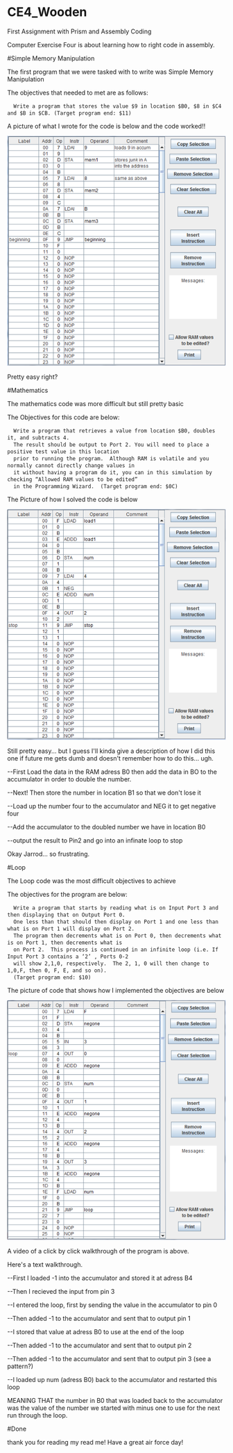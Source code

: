 CE4_Wooden
==========

First Assignment with Prism and Assembly Coding


Computer Exercise Four is about learning how to right code in assembly.

#Simple Memory Manipulation

The first program that we were tasked with to write was Simple Memory Manipulation

The objectives that needed to met are as follows:

      Write a program that stores the value $9 in location $B0, $8 in $C4 and $B in $CB. (Target program end: $11)
      
A picture of what I wrote for the code is below and the code worked!!

![alt text](https://raw.githubusercontent.com/JarrodWooden/CE4_Wooden/master/MemoryManipulation.PNG "Code written for the Simple Memory Manipulation")

Pretty easy right?

#Mathematics

The mathematics code was more difficult but still pretty basic

The Objectives for this code are below:

      Write a program that retrieves a value from location $B0, doubles it, and subtracts 4.  
      The result should be output to Port 2. You will need to place a positive test value in this location 
      prior to running the program.  Although RAM is volatile and you normally cannot directly change values in 
      it without having a program do it, you can in this simulation by checking “Allowed RAM values to be edited” 
      in the Programming Wizard.  (Target program end: $0C)
      
The Picture of how I solved the code is below

![alt text](https://raw.githubusercontent.com/JarrodWooden/CE4_Wooden/master/MathematicsPicture.PNG "Code written for Mathematics")

Still pretty easy... but I guess I'll kinda give a description of how I did this one if future me gets dumb and doesn't
remember how to do this... ugh.

--First Load the data in the RAM adress B0 then add the data in BO to the accumulator in order to double the number.

--Next! Then store the number in location B1 so that we don't lose it

--Load up the number four to the accumulator and NEG it to get negative four

--Add the accumulator to the doubled number we have in location B0

--output the result to Pin2 and go into an infinate loop to stop

Okay Jarrod... so frustrating.

#Loop

The Loop code was the most difficult objectives to achieve

The objectives for the program are below:

      Write a program that starts by reading what is on Input Port 3 and then displaying that on Output Port 0.  
      One less than that should then display on Port 1 and one less than what is on Port 1 will display on Port 2.  
      The program then decrements what is on Port 0, then decrements what is on Port 1, then decrements what is 
      on Port 2.  This process is continued in an infinite loop (i.e. If Input Port 3 contains a ‘2’ , Ports 0-2 
      will show 2,1,0, respectively.  The 2, 1, 0 will then change to 1,0,F, then 0, F, E, and so on). 
      (Target program end: $10)
      
The picture of code that shows how I implemented the objectives are below

![alt text](https://raw.githubusercontent.com/JarrodWooden/CE4_Wooden/master/LoopsPic.PNG "Code written for Loop")

A video of a click by click walkthrough of the program is above.

Here's a text walkthrough.

--First I loaded -1 into the accumulator and stored it at adress B4

--Then I recieved the input from pin 3

--I entered the loop, first by sending the value in the accumulator to pin 0

--Then added -1 to the accumulator and sent that to output pin 1

--I stored that value at adress B0 to use at the end of the loop

--Then added -1 to the accumulator and sent that to output pin 2

--Then added -1 to the accumulator and sent that to output pin 3 (see a pattern?)

--I loaded up num (adress B0) back to the accumulator and restarted this loop

MEANING THAT the number in B0 that was loaded back to the accumulator was the value of the number we started with
minus one to use for the next run through the loop.

#Done

thank you for reading my read me! Have a great air force day!
